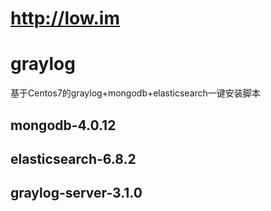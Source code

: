 # http://low.im
# graylog
基于Centos7的graylog+mongodb+elasticsearch一键安装脚本
## mongodb-4.0.12
## elasticsearch-6.8.2
## graylog-server-3.1.0

